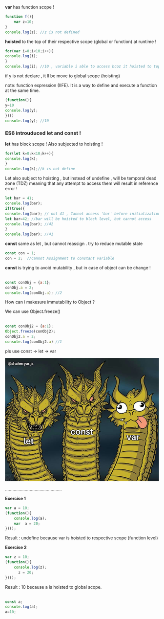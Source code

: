 **var** has function scope ! 

```javascript repl+
function f(){
    var z=10;
}
console.log(z); //z is not defined

```

**hoisted** to the top of their respective scope (global or function) at runtime !

```javascript repl+
for(var i=0;i<10;i++){
console.log(i);
}
console.log(i); //10 , variable i able to access bcoz it hoisted to top of for loop

```

if y is not declare , it ll be move to global scope (hoisting)

note: function expression (IIFE). It is a way to define and execute a function at the same time.

```javascript repl+
(function(){
y=10
console.log(y);
})()
console.log(y); //10

```

### ES6 introuduced let and const !  ###

**let** has block scope ! Also subjected to hoisting !

```javascript repl+
for(let k=0;k<10;k++){
console.log(k);
}
console.log(k);//k is not define 

```

Let also subject to hoisting , but instead of undefine , will be temporal dead zone (TDZ) meaning that any attempt to access them 
will result in reference error !

```javascript repl+
let bar = 41;
console.log(bar);
if(true){
console.log(bar); // not 41 , Cannot access 'bar' before initialization !
let bar=42; //bar will be hoisted to block level, but cannot access 
console.log(bar); //42
}
console.log(bar); //41


```

**const** same as let , but cannot reassign . try to reduce mutable state  

```javascript repl+
const con = 1;
con = 2;  //cannot Assignment to constant variable

```

**const** is trying to avoid mutability , but in case of object can be change !

```javascript repl+

const conObj = {a:1};
conObj.a = 2;  
console.log(conObj.a); //2

```

How can i makesure immutability to Object ?

We can use Object.freeze()

```javascript repl+

const conObj2 = {a:1};
Object.freeze(conObj2);
conObj2.a = 2;  
console.log(conObj2.a) //1
```


pls use const -> let -> var

![Alt Text](asset/bottom_line.jpg)

..............................................


**Exercise 1**


```javascript repl+
var a = 10;
(function(){
    console.log(a);  
    var  a = 20;
})();

```
Result : undefine because var is hoisted to respective scope (function level) 


**Exercise 2**


```javascript repl+
var z = 10;
(function(){
    console.log(z);  
      z = 20;
})();

```
Result : 10 because a is hoisted to global scope.


```javascript repl+

const a;
console.log(a);
a=10;
```